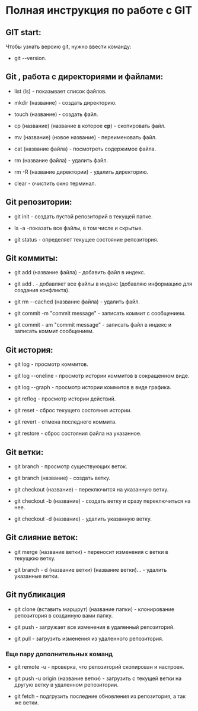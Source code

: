 # Полная инструкция по работе с **GIT**

## GIT start:

Чтобы узнать версию git, нужно ввести команду:
* git --version.

## Git , работа с директориями и файлами:

* list (ls) - показывает список файлов.

* mkdir (название) - создать директорию.

* touch (название) - создать файл.

* cp (название) (название в которое **cp**) - скопировать файл.

* mv (название) (новое название) - переименовать файл.

* cat (название файла) - посмотреть содержимое файла.

* rm (название файла) - удалить файл.

* rm -R (название директории) - удалить директорию.

* clear - очистить окно терминал.

## Git репозитории:

* git init - создать пустой репозиторий в текущей папке.

* ls -a -показать все файлы, в том числе и скрытые.

* git status - определяет текущее состояние репозитория.

## Git коммиты:

* git add (название файла) - добавить файл в индекс.

* git add . - добавляет все файлы в индекс (добавляю информацию для создания конфликта).

* git rm --cached (название файла) - удалить файл.

* git commit -m "commit message" - записать коммит с сообщением.

* git commit - am "commit message" - записать файл в индекс и записать коммит сообщением.

## Git история:

* git log - просмотр коммитов.

* git log --oneline - просмотр истории коммитов в сокращенном виде.

* git log --graph - просмотр истории коммитов в виде графика.

* git reflog - просмотр истории действий.

* git reset - сброс текущего состояния истории.

* git revert - отмена последнего коммита.

* git restore - сброс состояния файла на указанное.

## Git ветки:

* git branch - просмотр существующих веток.

* git branch (название) - создать ветку.

* git checkout (название) - переключится на указанную ветку.

* git checkout -b (название) - создать ветку и сразу переключиться на нее.

* git checkout -d (название) - удалить указанную ветку.

## Git слияние веток:

* git merge (название ветки) - переносит изменения с ветки в текущюю ветку.

* git branch - d (название ветки) (название ветки)... - удалить указанные ветки.

## Git публикация

* git clone (вставить маршрут) (название папки) - клонирование репозитория в созданную вами папку.

* git push - загружает все изменения в удаленный репозиторий.

* git pull - загрузить изменения из удаленного репозитория.

### Еще пару дополнительных команд

* git remote -u - проверка, что репозиторий скопирован и настроен.

* git push -u origin (название ветки) - загрузить с текущей ветки на другую ветку в удаленном репозитории.

* git fetch - подгрузить последние обновления из репозитория, а так же ветки.